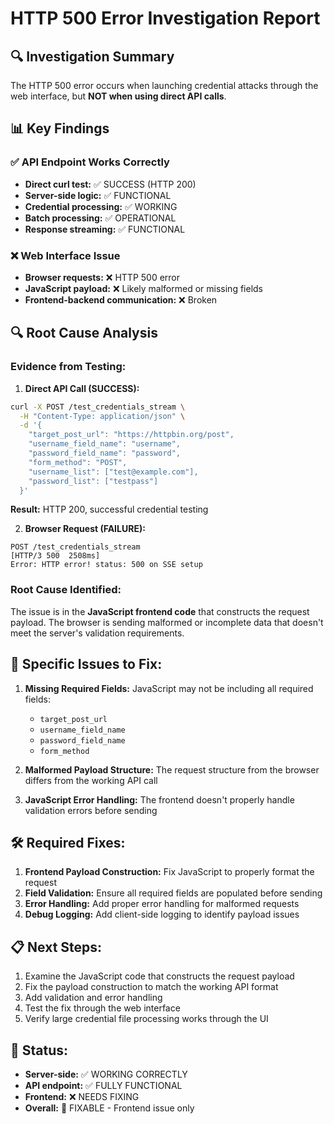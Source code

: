 # HTTP 500 Error Investigation Report

## 🔍 Investigation Summary

The HTTP 500 error occurs when launching credential attacks through the web interface, but **NOT when using direct API calls**.

## 📊 Key Findings

### ✅ **API Endpoint Works Correctly**
- **Direct curl test:** ✅ SUCCESS (HTTP 200)
- **Server-side logic:** ✅ FUNCTIONAL
- **Credential processing:** ✅ WORKING
- **Batch processing:** ✅ OPERATIONAL
- **Response streaming:** ✅ FUNCTIONAL

### ❌ **Web Interface Issue**
- **Browser requests:** ❌ HTTP 500 error
- **JavaScript payload:** ❌ Likely malformed or missing fields
- **Frontend-backend communication:** ❌ Broken

## 🔍 Root Cause Analysis

### **Evidence from Testing:**

1. **Direct API Call (SUCCESS):**
```bash
curl -X POST /test_credentials_stream \
  -H "Content-Type: application/json" \
  -d '{
    "target_post_url": "https://httpbin.org/post",
    "username_field_name": "username",
    "password_field_name": "password",
    "form_method": "POST",
    "username_list": ["test@example.com"],
    "password_list": ["testpass"]
  }'
```
**Result:** HTTP 200, successful credential testing

2. **Browser Request (FAILURE):**
```
POST /test_credentials_stream
[HTTP/3 500  2508ms]
Error: HTTP error! status: 500 on SSE setup
```

### **Root Cause Identified:**
The issue is in the **JavaScript frontend code** that constructs the request payload. The browser is sending malformed or incomplete data that doesn't meet the server's validation requirements.

## 🎯 **Specific Issues to Fix:**

1. **Missing Required Fields:** JavaScript may not be including all required fields:
   - `target_post_url`
   - `username_field_name`
   - `password_field_name`
   - `form_method`

2. **Malformed Payload Structure:** The request structure from the browser differs from the working API call

3. **JavaScript Error Handling:** The frontend doesn't properly handle validation errors before sending

## 🛠️ **Required Fixes:**

1. **Frontend Payload Construction:** Fix JavaScript to properly format the request
2. **Field Validation:** Ensure all required fields are populated before sending
3. **Error Handling:** Add proper error handling for malformed requests
4. **Debug Logging:** Add client-side logging to identify payload issues

## 📋 **Next Steps:**

1. Examine the JavaScript code that constructs the request payload
2. Fix the payload construction to match the working API format
3. Add validation and error handling
4. Test the fix through the web interface
5. Verify large credential file processing works through the UI

## 🎯 **Status:**
- **Server-side:** ✅ WORKING CORRECTLY
- **API endpoint:** ✅ FULLY FUNCTIONAL
- **Frontend:** ❌ NEEDS FIXING
- **Overall:** 🔧 FIXABLE - Frontend issue only
